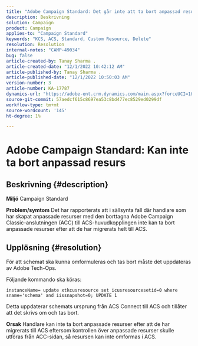 ```yaml
---
title: "Adobe Campaign Standard: Det går inte att ta bort anpassad resurs"
description: Beskrivning
solution: Campaign
product: Campaign
applies-to: "Campaign Standard"
keywords: "KCS, ACS, Standard, Custom Resource, Delete"
resolution: Resolution
internal-notes: "CAMP-49034"
bug: false
article-created-by: Tanay Sharma .
article-created-date: "12/1/2022 10:42:12 AM"
article-published-by: Tanay Sharma .
article-published-date: "12/1/2022 10:50:03 AM"
version-number: 3
article-number: KA-17787
dynamics-url: "https://adobe-ent.crm.dynamics.com/main.aspx?forceUCI=1&pagetype=entityrecord&etn=knowledgearticle&id=45b12fca-6471-ed11-9562-6045bd006239"
source-git-commit: 57aedcf615c8697ea53c8bd477ec8529ed0299df
workflow-type: tm+mt
source-wordcount: '145'
ht-degree: 1%

---
```


# Adobe Campaign Standard: Kan inte ta bort anpassad resurs

## Beskrivning {#description}

<b>Miljö</b>
Campaign Standard


<b>Problem/symtom</b>
Det har rapporterats att i sällsynta fall där handlare som har skapat anpassade resurser med den borttagna Adobe Campaign Classic-anslutningen (ACC) till ACS-huvudkopplingen inte kan ta bort anpassade resurser efter att de har migrerats helt till ACS.


## Upplösning {#resolution}


För att schemat ska kunna omformuleras och tas bort måste det uppdateras av Adobe Tech-Ops.

Följande kommando ska köras:

`instanceName= update xtkcusresource set icusresourcesetid=0 where sname='schema' and iissnapshot=0; UPDATE 1`

Detta uppdaterar schemats ursprung från ACS Connect till ACS och tillåter att det skrivs om och tas bort.


<b>Orsak</b>
Handlare kan inte ta bort anpassade resurser efter att de har migrerats till ACS eftersom kontrollen över anpassade resurser skulle utföras från ACC-sidan, så resursen kan inte omformas i ACS.
